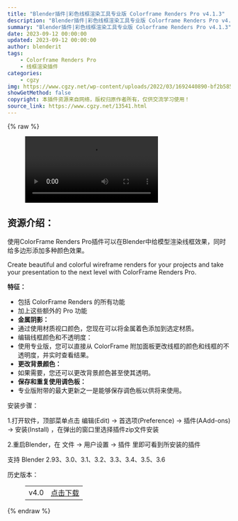 ```yaml
---
title: "Blender插件|彩色线框渲染工具专业版 Colorframe Renders Pro v4.1.3"
description: "Blender插件|彩色线框渲染工具专业版 Colorframe Renders Pro v4.1.3"
summary: "Blender插件|彩色线框渲染工具专业版 Colorframe Renders Pro v4.1.3"
date: 2023-09-12 00:00:00
updated: 2023-09-12 00:00:00
author: blenderit
tags: 
    - Colorframe Renders Pro
    - 线框渲染插件
categories:
    - cgzy
img: https://www.cgzy.net/wp-content/uploads/2022/03/1692440890-bf2b585aaeb7a04.webp
showGetMethod: false
copyright: 本插件资源来自网络，版权归原作者所有，仅供交流学习使用！
source_link: https://www.cgzy.net/13541.html
---
```


{% raw %}
<figure class="wp-block-video aligncenter"><video controls src="https://cloud.video.taobao.com//play/u/705956171/p/1/e/6/t/1/352276609680.mp4"></video></figure><div class="wp-block-pandastudio-title"><div class="title_style_01"><h2 id="h2-0">资源介绍：</h2></div></div><p class="is-style-text-indent-2em">使用ColorFrame Renders Pro插件可以在Blender中给模型渲染线框效果，同时给多边形添加多种颜色效果。</p><p>Create beautiful and colorful wireframe renders for your projects and take your presentation to the next level with ColorFrame Renders Pro.</p><p><strong>特征：</strong></p><ul>
<li>包括 ColorFrame Renders 的所有功能</li>



<li>加上这些额外的 Pro 功能</li>



<li><strong>金属阴影：</strong></li>



<li>通过使用材质视口颜色，您现在可以将金属着色添加到选定材质。</li>



<li>编辑线框颜色和不透明度：</li>



<li>使用专业版，您可以直接从 ColorFrame 附加面板更改线框的颜色和线框的不透明度，并实时查看结果。</li>



<li><strong>更改背景颜色：</strong></li>



<li>如果需要，您还可以更改背景颜色甚至使其透明。</li>



<li><strong>保存和重复使用调色板：</strong></li>



<li>专业版附带的最大更新之一是能够保存调色板以供将来使用。</li>
</ul><div class="wp-block-pandastudio-title"><div class="title_style_01"><p>安装步骤：</p></div></div><p>1.打开软件，顶部菜单点击 编辑(Edit) → 首选项(Preference) → 插件(AAdd-ons) → 安装(Install) ，在弹出的窗口里选择插件zip文件安装</p><p>2.重启Blender，在 文件 → 用户设置 → 插件 里即可看到所安装的插件</p><div class="wp-block-pandastudio-tips"><div class="tip success "><p>支持 Blender 2.93、3.0、3.1、3.2、3.3、3.4、3.5、3.6</p>
</div></div><div class="wp-block-pandastudio-title"><div class="title_style_01"><p>历史版本：</p></div></div><figure class="wp-block-table has-medium-font-size"><table><tbody><tr><td>v4.0</td><td><a href="https://www.cgzy.net/go?_=713947896baHR0cHM6Ly9wYW4uYmFpZHUuY29tL3MvMUs3RVVWUVFPUWo3cWNZVlBjWXJtYXc%2FcHdkPWxwNmU%3D" target="_blank">点击下载</a></td></tr></tbody></table></figure>
<div style="display: none">cgzy</div>
{% endraw %}